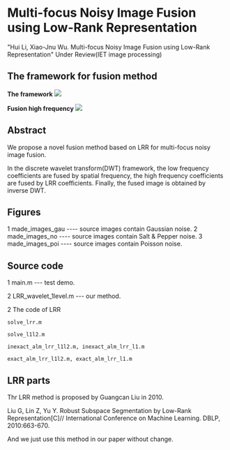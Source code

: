 # Multi-focus Noisy Image Fusion using Low-Rank Representation

"Hui Li, Xiao-Jnu Wu. Multi-focus Noisy Image Fusion using Low-Rank Representation"
Under Review(IET image processing)

## The framework for fusion method

<b>The framework</b>
![](https://github.com/exceptionLi/imagefusion_noisy_lrr/blob/master/framework/framework_for_method.jpg)

<b>Fusion high frequency</b>
![](https://github.com/exceptionLi/imagefusion_noisy_lrr/blob/master/framework/fusion_highfrequency.jpg)

## Abstract

We propose a novel fusion method based on LRR for multi-focus noisy image fusion. 

In the discrete wavelet transform(DWT) framework, the low frequency coefficients are fused by spatial frequency, the high frequency coefficients are fused by LRR coefficients. Finally, the fused image is obtained by inverse DWT. 


## Figures
1 made_images_gau ---- source images contain Gaussian noise.
2 made_images_no  ---- source images contain Salt & Pepper noise.
3 made_images_poi ---- source images contain Poisson noise.


## Source code
1 main.m --- test demo.

2 LRR_wavelet_1level.m --- our method.

2 The code of LRR

	solve_lrr.m

	solve_l1l2.m

	inexact_alm_lrr_l1l2.m, inexact_alm_lrr_l1.m

	exact_alm_lrr_l1l2.m, exact_alm_lrr_l1.m

## LRR parts
Thr LRR method is proposed by Guangcan Liu in 2010.

Liu G, Lin Z, Yu Y. Robust Subspace Segmentation by Low-Rank Representation[C]// International Conference on Machine Learning. DBLP, 2010:663-670.

And we just use this method in our paper without change.

